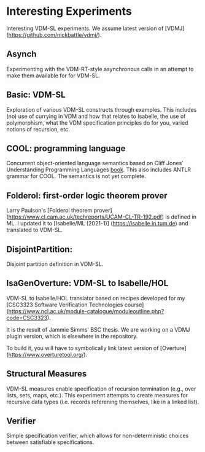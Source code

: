 # Interesting Experiments
Interesting VDM-SL experiments. We assume latest version of [VDMJ] (https://github.com/nickbattle/vdmj/). 

## Asynch
Experimenting with the VDM-RT-style asynchronous calls in an attempt to make them available for for VDM-SL. 


## Basic: VDM-SL
Exploration of various VDM-SL constructs through examples. This includes (no) use of currying in VDM and how that relates to Isabelle, the use of polymorphism, what the VDM specification principles do for you, varied notions of recursion, etc.

## COOL: programming language
Concurrent object-oriented language semantics based on Cliff Jones' Understanding Programming Languages [book](https://doi.org/10.1007%2F978-3-030-59257-8). This also includes ANTLR grammar for COOL. The semantics is not yet complete. 

## Folderol: first-order logic theorem prover 
Larry Paulson's [Folderol theorem prover] (https://www.cl.cam.ac.uk/techreports/UCAM-CL-TR-192.pdf) is defined in ML. I updated it to [Isabelle/ML (2021-1)] (https://isabelle.in.tum.de) and translated to VDM-SL.
 
## DisjointPartition: 
Disjoint partition definition in VDM-SL.

## IsaGenOverture: VDM-SL to Isabelle/HOL
VDM-SL to Isabelle/HOL translator based on recipes developed for my [CSC3323 Software Verification Technologies course] (https://www.ncl.ac.uk/module-catalogue/moduleoutline.php?code=CSC3323). 

It is the result of Jammie Simms' BSC thesis. We are working on a VDMJ plugin version, which is elsewhere in the repository. 

To build it, you will have to symbolically link latest version of [Overture] (https://www.overturetool.org/). 

## Structural Measures
VDM-SL measures enable specification of recursion termination (e.g., over lists, sets, maps, etc.). This experiment attempts to create measures for recursive data types (i.e. records referening themselves, like in a linked list). 

## Verifier
Simple specification verifier, which allows for non-deterministic choices between satisfiable specifications. 